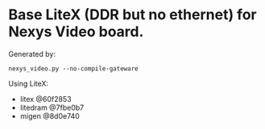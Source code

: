 # Base LiteX (DDR but no ethernet) for Nexys Video board.

Generated by:
```
nexys_video.py --no-compile-gateware
```

Using LiteX:
- litex @60f2853
- litedram @7fbe0b7
- migen @8d0e740
